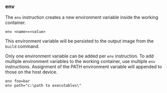 ### env

The `env` instruction creates a new environment variable inside the working container. 

```
env <name>=<value>
```

This environment variable will be persisted to the output image from the `build` command. 

Only one environment variable can be added per `env` instruction. To add multiple environment variables to the working container, use multiple `env` instructions. Assignment of the PATH environment variable will appended to those on the host device.

```
env foo=bar
env path="c:\path to executables\"
```